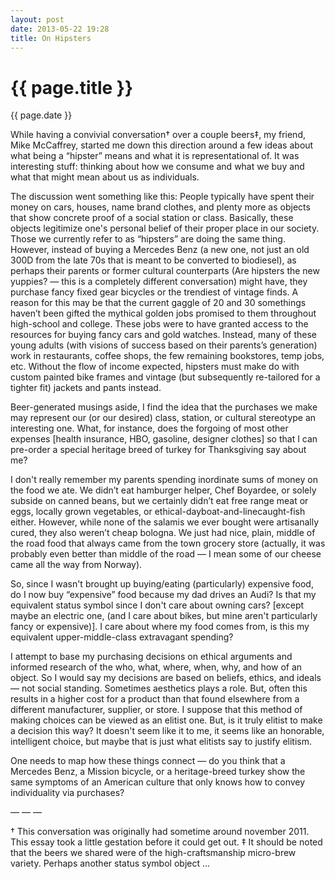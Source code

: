 ```yaml
---
layout: post
date: 2013-05-22 19:28
title: On Hipsters
---
```


{{ page.title }}
================

<p class="meta">{{ page.date }}</p>

While having a convivial conversation† over a couple beers‡, my friend, Mike McCaffrey, started me down this direction around a few ideas about what being a “hipster” means and what it is representational of. It was interesting stuff: thinking about how we consume and what we buy and what that might mean about us as individuals. 

The discussion went something like this:
People typically have spent their money on cars, houses, name brand clothes, and plenty more as objects that show concrete proof of a social station or class. Basically, these objects legitimize one's personal belief of their proper place in our society. Those we currently refer to as “hipsters” are doing the same thing. However, instead of buying a Mercedes Benz (a new one, not just an old 300D from the late 70s that is meant to be converted to biodiesel), as perhaps their parents or former cultural counterparts (Are hipsters the new yuppies? — this is a completely different conversation) might have, they purchase fancy fixed gear bicycles or the trendiest of vintage finds. A reason for this may be that the current gaggle of 20 and 30 somethings haven’t been gifted the mythical golden jobs promised to them throughout high-school and college. These jobs were to have granted access to the resources for buying fancy cars and gold watches. Instead, many of these young adults (with visions of success based on their parents’s generation) work in restaurants, coffee shops, the few remaining bookstores, temp jobs, etc. Without the flow of income expected, hipsters must make do with custom painted bike frames and vintage (but subsequently re-tailored for a tighter fit) jackets and pants instead.

Beer-generated musings aside, I find the idea that the purchases we make may represent our (or our desired) class, station, or cultural stereotype an interesting one. What, for instance, does the forgoing of most other expenses [health insurance, HBO, gasoline, designer clothes] so that I can pre-order a special heritage breed of turkey for Thanksgiving say about me? 

I don't really remember my parents spending inordinate sums of money on the food we ate. We didn’t eat hamburger helper, Chef Boyardee, or solely subside on canned beans, but we certainly didn’t eat free range meat or eggs, locally grown vegetables, or ethical-dayboat-and-linecaught-fish either. However, while none of the salamis we ever bought were artisanally cured, they also weren’t cheap bologna. We just had nice, plain, middle of the road food that always came from the town grocery store (actually, it was probably even better than middle of the road — I mean some of our cheese came all the way from Norway).

So, since I wasn't brought up buying/eating (particularly) expensive food, do I now buy “expensive” food because my dad drives an Audi? Is that my equivalent status symbol since I don't care about owning cars? [except maybe an electric one, (and I care about bikes, but mine aren't particularly fancy or expensive)]. I care about where my food comes from, is this my equivalent upper-middle-class extravagant spending? 

I attempt to base my purchasing decisions on ethical arguments and informed research of the who, what, where, when, why, and how of an object. So I would say my decisions are based on beliefs, ethics, and ideals — not social standing. Sometimes aesthetics plays a role. But, often this results in a higher cost for a product than that found elsewhere from a different manufacturer, supplier, or store. I suppose that this method of making choices can be viewed as an elitist one. But, is it truly elitist to make a decision this way? It doesn't seem like it to me, it seems like an honorable, intelligent choice, but maybe that is just what elitists say to justify elitism.

One needs to map how these things connect — do you think that a Mercedes Benz, a Mission bicycle, or a heritage-breed turkey show the same symptoms of an American culture that only knows how to convey individuality via purchases? 

— — —

† This conversation was originally had sometime around november 2011. This essay took a little gestation before it could get out.
‡ It should be noted that the beers we shared were of the high-craftsmanship micro-brew variety. Perhaps another status symbol object …

